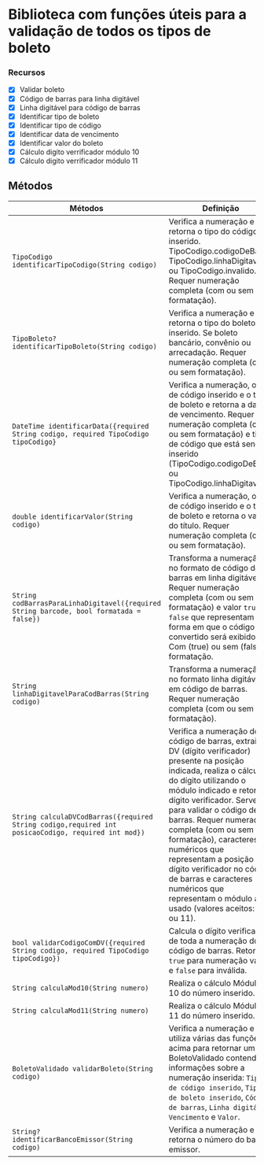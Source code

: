 

# Biblioteca com funções úteis para a validação de todos os tipos de boleto

###  Recursos
- [x] Validar boleto
- [x] Código de barras para linha digitável
- [x] Linha digitável para código de barras
- [x] Identificar tipo de boleto
- [x] Identificar tipo de código
- [x] Identificar data de vencimento
- [x] Identificar valor do boleto
- [x] Cálculo digito verrificador módulo 10
- [x] Cálculo digito verrificador módulo 11
## Métodos
Métodos | Definição
--- | ---
`TipoCodigo identificarTipoCodigo(String codigo)` | Verifica a numeração e retorna o tipo do código inserido. TipoCodigo.codigoDeBarra, TipoCodigo.linhaDigitavel ou TipoCodigo.invalido. Requer numeração completa (com ou sem formatação).
`TipoBoleto? identificarTipoBoleto(String codigo)` | Verifica a numeração e retorna o tipo do boleto inserido. Se boleto bancário, convênio ou arrecadação. Requer numeração completa (com ou sem formatação).
`DateTime identificarData({required String codigo, required TipoCodigo tipoCodigo}` | Verifica a numeração, o tipo de código inserido e o tipo de boleto e retorna a data de vencimento. Requer numeração completa (com ou sem formatação) e tipo de código que está sendo inserido (TipoCodigo.codigoDeBarra ou TipoCodigo.linhaDigitavel).
`double identificarValor(String codigo)` | Verifica a numeração, o tipo de código inserido e o tipo de boleto e retorna o valor do título. Requer numeração completa (com ou sem formatação).
`String codBarrasParaLinhaDigitavel({required String barcode, bool formatada = false})` | Transforma a numeração no formato de código de barras em linha digitável. Requer numeração completa (com ou sem formatação) e valor `true` ou `false` que representam a forma em que o código convertido será exibido. Com (true) ou sem (false) formatação.
`String linhaDigitavelParaCodBarras(String codigo)` | Transforma a numeração no formato linha digitável em código de barras. Requer numeração completa (com ou sem formatação).
`String calculaDVCodBarras({required String codigo,required int posicaoCodigo, required int mod})` | Verifica a numeração do código de barras, extrai o DV (dígito verificador) presente na posição indicada, realiza o cálculo do dígito utilizando o módulo indicado e retorna o dígito verificador. Serve para validar o código de barras. Requer numeração completa (com ou sem formatação), caracteres numéricos que representam a posição do dígito verificador no código de barras e caracteres numéricos que representam o módulo a ser usado (valores aceitos: 10 ou 11).
`bool validarCodigoComDV({required String codigo, required TipoCodigo tipoCodigo})` | Calcula o dígito verificador de toda a numeração do código de barras. Retorno `true` para numeração válida e `false` para inválida.
`String calculaMod10(String numero)` | Realiza o cálculo Módulo 10 do número inserido.
`String calculaMod11(String numero)` | Realiza o cálculo Módulo 11 do número inserido.
`BoletoValidado validarBoleto(String codigo)` | Verifica a numeração e utiliza várias das funções acima para retornar um BoletoValidado contendo informações sobre a numeração inserida: `Tipo de código inserido`, `Tipo de boleto inserido`, `Código de barras`, `Linha digitável`, `Vencimento` e `Valor`.
`String? identificarBancoEmissor(String codigo)` | Verifica a numeração e retorna o número do banco emissor.

